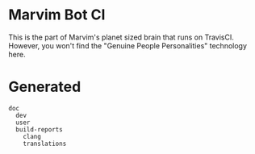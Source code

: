 Marvim Bot CI
=============

This is the part of Marvim's planet sized brain that runs on TravisCI.
However, you won't find the "Genuine People Personalities" technology here.

Generated
=========

```
doc
  dev
  user
  build-reports
    clang
    translations
```
